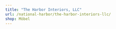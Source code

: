 ```yaml
---
title: "The Harbor Interiors, LLC"
url: /national-harbor/the-harbor-interiors-llc/
shop: Möbel
---
```

